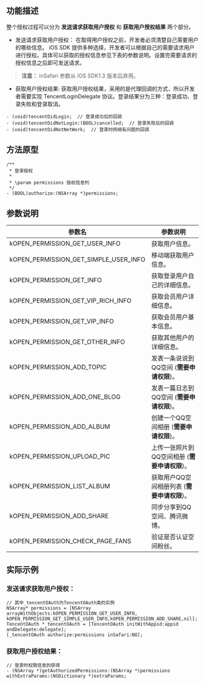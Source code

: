 
## 功能描述

整个授权过程可以分为 **发送请求获取用户授权** 和 **获取用户授权结果** 两个部分。
- 发送请求获取用户授权：
在取得用户授权之前，开发者必须清楚自己需要用户的哪些信息。 iOS SDK 提供多种选择，开发者可以根据自己的需要请求用户进行授权。具体可以获取的授权信息参见下表的参数说明。设置完需要请求的授权信息之后即可发送请求。
>**注意：**
>inSafari 参数从 iOS SDK1.3 版本后弃用。
- 获取用户授权结果:
获取用户授权结果，采用的是代理回调的方式，所以开发者需要实现 TencentLoginDelegate 协议。登录结果分为三种：登录成功、登录失败和登录取消。

```
- (void)tencentDidLogin;  // 登录成功后的回调
- (void)tencentDidNotLogin:(BOOL)cancelled;  // 登录失败后的回调
- (void)tencentDidNotNetWork;  // 登录时网络有问题的回调
```
## 方法原型

```
/**
 * 登录授权
 *
 * \param permissions 授权信息列
 */
- (BOOL)authorize:(NSArray *)permissions;

```

## 参数说明

| 参数名 | 参数说明 | 
|---------|---------|
| kOPEN_PERMISSION_GET_USER_INFO | 获取用户信息。 | 
| kOPEN_PERMISSION_GET_SIMPLE_USER_INFO | 移动端获取用户信息。 | 
| kOPEN_PERMISSION_GET_INFO | 获取登录用户自己的详细信息。 | 
| kOPEN_PERMISSION_GET_VIP_RICH_INFO | 获取会员用户详细信息。 | 
| kOPEN_PERMISSION_GET_VIP_INFO | 获取会员用户基本信息。 | 
|kOPEN_PERMISSION_GET_OTHER_INFO | 获取其他用户的详细信息。 | 
| kOPEN_PERMISSION_ADD_TOPIC | 发表一条说说到QQ空间 (**需要申请权限**)。 | 
| kOPEN_PERMISSION_ADD_ONE_BLOG | 发表一篇日志到QQ空间 (**需要申请权限**)。 | 
| kOPEN_PERMISSION_ADD_ALBUM | 创建一个QQ空间相册 (**需要申请权限**)。 | 
| kOPEN_PERMISSION_UPLOAD_PIC |上传一张照片到QQ空间相册 (**需要申请权限**)。 | 
| kOPEN_PERMISSION_LIST_ALBUM |获取用户QQ空间相册列表 (**需要申请权限**)。 | 
| kOPEN_PERMISSION_ADD_SHARE |同步分享到QQ空间、腾讯微博。 | 
| kOPEN_PERMISSION_CHECK_PAGE_FANS |验证是否认证空间粉丝。 | 

## 实际示例
### 发送请求获取用户授权：

```
// 其中_tencentOAuth为TencentOAuth类的实例
NSArray* permissions = [NSArray arrayWithObjects:kOPEN_PERMISSION_GET_USER_INFO,
kOPEN_PERMISSION_GET_SIMPLE_USER_INFO,kOPEN_PERMISSION_ADD_SHARE,nil];
TencentOAuth *_tencentOAuth = [TencentOAuth initWithAppid:appid andDelegate:delegate];
[_tencentOAuth authorize:permissions inSafari:NO];
```
### 获取用户授权结果：

```
// 登录时权限信息的获得
- (NSArray *)getAuthorizedPermissions:(NSArray *)permissions
withExtraParams:(NSDictionary *)extraParams;
```
